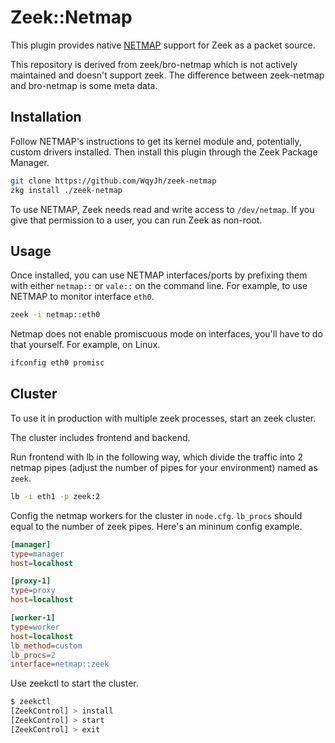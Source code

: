 # Zeek::Netmap

This plugin provides native [NETMAP](https://github.com/luigirizzo/netmap) support for Zeek as a packet source.

This repository is derived from zeek/bro-netmap which is not actively maintained and doesn't support zeek. The difference between zeek-netmap and bro-netmap is some meta data.

## Installation

Follow NETMAP's instructions to get its kernel module and, potentially, custom drivers installed. Then install this plugin through the Zeek Package Manager.

```bash
git clone https://github.com/WqyJh/zeek-netmap
zkg install ./zeek-netmap
```

To use NETMAP, Zeek needs read and write access to ``/dev/netmap``. If you give that permission to a user, you can run Zeek as non-root.

## Usage

Once installed, you can use NETMAP interfaces/ports by prefixing them with either `netmap::` or `vale::` on the command line. For example, to use NETMAP to monitor interface `eth0`.

```bash
zeek -i netmap::eth0
```

Netmap does not enable promiscuous mode on interfaces,
you'll have to do that yourself. For example, on Linux.

```bash
ifconfig eth0 promisc
```

## Cluster

To use it in production with multiple zeek processes, start an zeek cluster.

The cluster includes frontend and backend.

Run frontend with lb in the following way, which divide the traffic into 2 netmap pipes (adjust the number of pipes for your environment) named as `zeek`.

```bash
lb -i eth1 -p zeek:2
```

Config the netmap workers for the cluster in `node.cfg`. `lb_procs` should equal to the number of zeek pipes. Here's an mininum config example.

```ini
[manager]
type=manager
host=localhost

[proxy-1]
type=proxy
host=localhost

[worker-1]
type=worker
host=localhost
lb_method=custom
lb_procs=2
interface=netmap::zeek
```

Use zeekctl to start the cluster.

```bash
$ zeekctl
[ZeekControl] > install
[ZeekControl] > start
[ZeekControl] > exit
```
